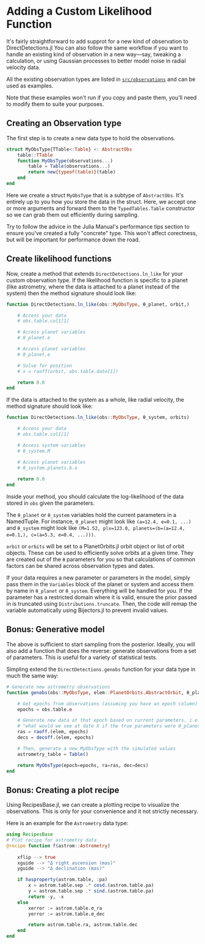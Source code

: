 # Adding a Custom Likelihood Function

It's fairly straightforward to add supprot for a new kind of observation to DirectDetections.jl
You can also follow the same workflow if you want to handle an existing kind of observation in a new way—say, tweaking a calculation, or using Gaussian processes to better model noise in radial velocity data.

All the existing observation types are listed in  [`src/observations`](https://github.com/sefffal/DirectDetections.jl/tree/main/src/observations)
and can be used as examples.

Note that these examples won't run if you copy and paste them, you'll need to modify them to suite your purposes.

## Creating an Observation type

The first step is to create a new data type to hold the observations. 

```julia
struct MyObsType{TTable<:Table} <: AbstractObs
    table::TTable
    function MyObsType(observations...)
        table = Table(observations...)
        return new{typeof(table)}(table)
    end
end
```

Here we create a struct `MyObsType` that is a subtype of `AbstractObs`. It's entirely up to you how you store the data in the struct. Here, we accept one or more arguments and forward them to the `TypedTables.Table` constructor so we can grab them out efficiently during sampling.

Try to follow the advice in the Julia Manual's performance tips section to ensure you've created a fully "concrete" type. This won't affect corectness, but will be important for performance down the road.

## Create likelihood functions

Now, create a method that extends `DirectDetections.ln_like` for your custom observation type. 
If the likelihood function is specific to a planet (like astrometry, where the data is attached to a planet instead of the system) then the method signature should look like:

```julia
function DirectDetections.ln_like(obs::MyObsType, θ_planet, orbit,)

    # Access your data
    # obs.table.col1[1]

    # Access planet variables
    # θ_planet.e

    # Access planet variables
    # θ_planet.e

    # Solve for position
    # x = raoff(orbit, obs.table.date[1])

    return 0.0
end
```

If the data is attached to the system as a whole, like radial velocity, the method signature should look like:
```julia
function DirectDetections.ln_like(obs::MyObsType, θ_system, orbits)

    # Access your data
    # obs.table.col1[1]

    # Access system variables
    # θ_system.M

    # Access planet variables
    # θ_system.planets.b.e
    
    return 0.0
end
```

Inside your method, you should calculate the log-likelihood of the data stored in `obs` given the parameters.

The `θ_planet` or `θ_system` variables hold the current parameters in a NamedTuple. For instance, `θ_planet` might look like `(a=12.4, e=0.1, ...)` and `θ_system` might look like `(M=1.52, plx=123.0, planets=(b=(a=12.4, e=0.1,), c=(a=5.3, e=0.4, ...)))`.

`orbit` or `orbits` will be set to a PlanetOrbits.jl orbit object or list of orbit objects. These can be used to efficiently solve orbits at a given time. They are created out of the `θ` parameters for you so that calculations of common factors can be shared across observation types and dates.

If your data requires a new parameter or parameters in the model, simply pass them in the `Variables` block of the planet or system and access them by name in `θ_planet` or `θ_system`. Everything will be handled for you.
If the parameter has a restricted domain where it is valid, ensure the prior passed in is truncated using `Distributions.truncate`. Then, the code will remap the variable automatically using Bijectors.jl to prevent invalid values.

## Bonus: Generative model
The above is sufficient to start sampling from the posterior. Ideally, you will also add a function that does the reverse: generate observations from a set of parameters. This is useful for a variety of statistical tests.

Simpling extend the `DirectDetections.genobs` function for your data type in much the same way:

```julia
# Generate new astrometry observations
function genobs(obs::MyObsType, elem::PlanetOrbits.AbstractOrbit, θ_planet)

    # Get epochs from observations (assuming you have an epoch column)
    epochs = obs.table.e

    # Generate new data at that epoch based on current parameters. i.e.
    # "what would we see at date X if the true parameters were θ_planet"
    ras = raoff.(elem, epochs)
    decs = decoff.(elem, epochs)

    # Then, generate a new MyObsType with the simulated values
    astrometry_table = Table()

    return MyObsType(epoch=epochs, ra=ras, dec=decs)
end
```

## Bonus: Creating a plot recipe

Using RecipesBase.jl, we can create a plotting recipe to visualize the observations. This is only for your convenience and it not strictly necessary.

Here is an example for the `Astrometry` data type:
```julia
using RecipesBase
# Plot recipe for astrometry data
@recipe function f(astrom::Astrometry)
   
    xflip --> true
    xguide --> "Δ right ascension (mas)"
    yguide --> "Δ declination (mas)"

    if hasproperty(astrom.table, :pa)
        x = astrom.table.sep .* cosd.(astrom.table.pa)
        y = astrom.table.sep .* sind.(astrom.table.pa)
        return -y, -x
    else
        xerror := astrom.table.σ_ra
        yerror := astrom.table.σ_dec

        return astrom.table.ra, astrom.table.dec
    end
end
```
